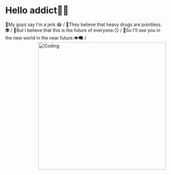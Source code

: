 # Hello addict🧠🌿
 🍁My guys say I'm a jerk.😂 /
 🚬They believe that heavy drugs are pointless.👽 /
 🤚But I believe that this is the future of everyone.😏 /
 🌌So I'll see you in the new world in the near future.👁‍🗨 /
 <img align="right" alt="Coding" width="400" src="[https://cdn.dribbble.com/users/1162077/screenshots/3848914/programmer.gif](https://yandex.ru/images/search?from=tabbar&img_url=https%3A%2F%2Fsteamuserimages-a.akamaihd.net%2Fugc%2F42316269060145061%2F5FD809567ED20310E63D3A8C2BCDDFD62D0EB112%2F%3Fimw%3D512%26imh%3D552%26ima%3Dfit%26impolicy%3DLetterbox%26imcolor%3D&lr=22&pos=1&rpt=simage&text=%D0%B3%D0%B8%D1%84%D0%BA%D0%B8%20%D1%87%D0%B5%D1%80%D0%BD%D1%8B%D0%B5)">
<!--
**untilted420/untilted420** is a ✨ _special_ ✨ repository because its `README.md` (this file) appears on your GitHub profile.

Here are some ideas to get you started:

- 🔭 I’m currently working on ...
- 🌱 I’m currently learning ...
- 👯 I’m looking to collaborate on ...
- 🤔 I’m looking for help with ...
- 💬 Ask me about ...
- 📫 How to reach me: ...
- 😄 Pronouns: ...
- ⚡ Fun fact: ...
-->
